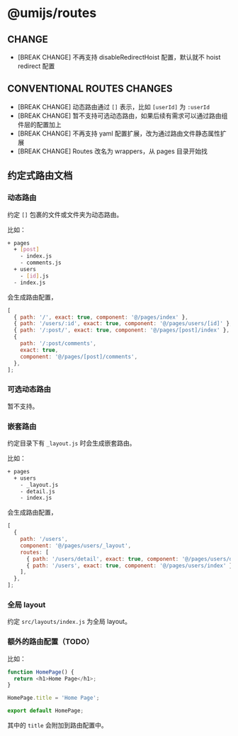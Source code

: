 # @umijs/routes

## CHANGE

- [BREAK CHANGE] 不再支持 disableRedirectHoist 配置，默认就不 hoist redirect 配置

## CONVENTIONAL ROUTES CHANGES

- [BREAK CHANGE] 动态路由通过 `[]` 表示，比如 `[userId]` 为 `:userId`
- [BREAK CHANGE] 暂不支持可选动态路由，如果后续有需求可以通过路由组件层的配置加上
- [BREAK CHANGE] 不再支持 yaml 配置扩展，改为通过路由文件静态属性扩展
- [BREAK CHANGE] Routes 改名为 wrappers，从 pages 目录开始找

## 约定式路由文档

### 动态路由

约定 `[]` 包裹的文件或文件夹为动态路由。

比如：

```bash
+ pages
  + [post]
    - index.js
    - comments.js
  + users
    - [id].js
  - index.js
```

会生成路由配置，

```js
[
  { path: '/', exact: true, component: '@/pages/index' },
  { path: '/users/:id', exact: true, component: '@/pages/users/[id]' },
  { path: '/:post/', exact: true, component: '@/pages/[post]/index' },
  {
    path: '/:post/comments',
    exact: true,
    component: '@/pages/[post]/comments',
  },
];
```

### 可选动态路由

暂不支持。

### 嵌套路由

约定目录下有 `_layout.js` 时会生成嵌套路由。

比如：

```bash
+ pages
  + users
    - _layout.js
    - detail.js
    - index.js
```

会生成路由配置，

```js
[
  {
    path: '/users',
    component: '@/pages/users/_layout',
    routes: [
      { path: '/users/detail', exact: true, component: '@/pages/users/detail' },
      { path: '/users', exact: true, component: '@/pages/users/index' },
    ],
  },
];
```

### 全局 layout

约定 `src/layouts/index.js` 为全局 layout。

### 额外的路由配置（TODO）

比如：

```js
function HomePage() {
  return <h1>Home Page</h1>;
}

HomePage.title = 'Home Page';

export default HomePage;
```

其中的 `title` 会附加到路由配置中。
